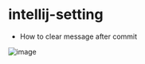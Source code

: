 # intellij-setting
- How to clear message after commit 

![image](https://user-images.githubusercontent.com/5009962/142137245-ec89075e-9b64-4bac-a615-821f0dc5eb02.png)
